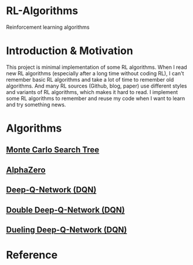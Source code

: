 # RL-Algorithms
Reinforcement learning algorithms

# Introduction & Motivation
This project is minimal implementation of some RL algorithms. When I read new RL algorithms (especially after a long time without coding RL), I can't remember basic RL algorithms and take a lot of time to remember old algorithms. And many RL sources (Github, blog, paper) use different styles and variants of RL algorithms, which makes it hard to read. I implement some RL algorithms to remember and reuse my code when I want to learn and try something news.

# Algorithms

## [Monte Carlo Search Tree](Monte-Carlo-Tree-Search)

## [AlphaZero](AlphaZero)

## [Deep-Q-Network (DQN)](Deep-Q-Network-variants/DQN)

## [Double Deep-Q-Network (DQN)](Deep-Q-Network-variants/DoubleDQN)

## [Dueling Deep-Q-Network (DQN)](Deep-Q-Network-variants/Dueling_DQN)

# Reference